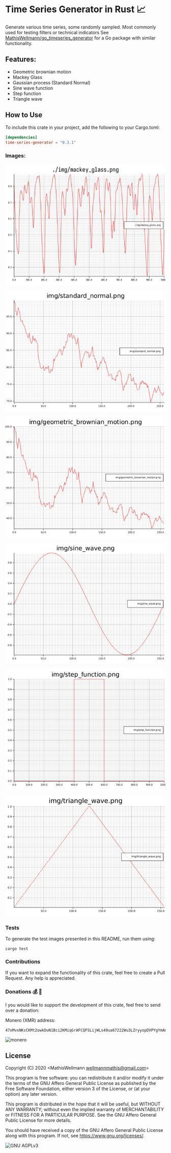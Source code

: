 # Time Series Generator in Rust :chart_with_upwards_trend:
Generate various time series, some randomly sampled.
Most commonly used for testing filters or technical indicators
See [MathisWellmann/go_timeseries_generator](https://github.com/MathisWellmann/go_timeseries_generator)
 for a Go package with similar functionality.

## Features:
- Geometric brownian motion
- Mackey Glass
- Gaussian process (Standard Normal)
- Sine wave function
- Step function
- Triangle wave

## How to Use
To include this crate in your project, add the following to your Cargo.toml:

```toml
[dependencies]
time-series-generator = "0.3.1"
```

### Images:
![mackey_glass](img/mackey_glass.png)

![standard_normal](img/standard_normal.png)

![geometric_brownian_motion](img/geometric_brownian_motion.png)

![sine_wave](img/sine_wave.png)

![step_function](img/step_function.png)

![triangle_wave](img/triangle_wave.png)

### Tests
To generate the test images presented in this README, run them using:

```shell_scipt
cargo test
```

### Contributions
If you want to expand the functionality of this crate, feel free to create a Pull Request. 
Any help is appreciated.

### Donations :moneybag: :money_with_wings:
I you would like to support the development of this crate, feel free to send over a donation:

Monero (XMR) address:
```plain
47xMvxNKsCKMt2owkDuN1Bci2KMiqGrAFCQFSLijWLs49ua67222Wu3LZryyopDVPYgYmAnYkSZSz9ZW2buaDwdyKTWGwwb
```

![monero](img/monero_donations_qrcode.png)

## License
Copyright (C) 2020  <MathisWellmann wellmannmathis@gmail.com>

This program is free software: you can redistribute it and/or modify
it under the terms of the GNU Affero General Public License as published by
the Free Software Foundation, either version 3 of the License, or
(at your option) any later version.

This program is distributed in the hope that it will be useful,
but WITHOUT ANY WARRANTY; without even the implied warranty of
MERCHANTABILITY or FITNESS FOR A PARTICULAR PURPOSE.  See the
GNU Affero General Public License for more details.

You should have received a copy of the GNU Affero General Public License
along with this program.  If not, see <https://www.gnu.org/licenses/>.

![GNU AGPLv3](img/agplv3.png)
